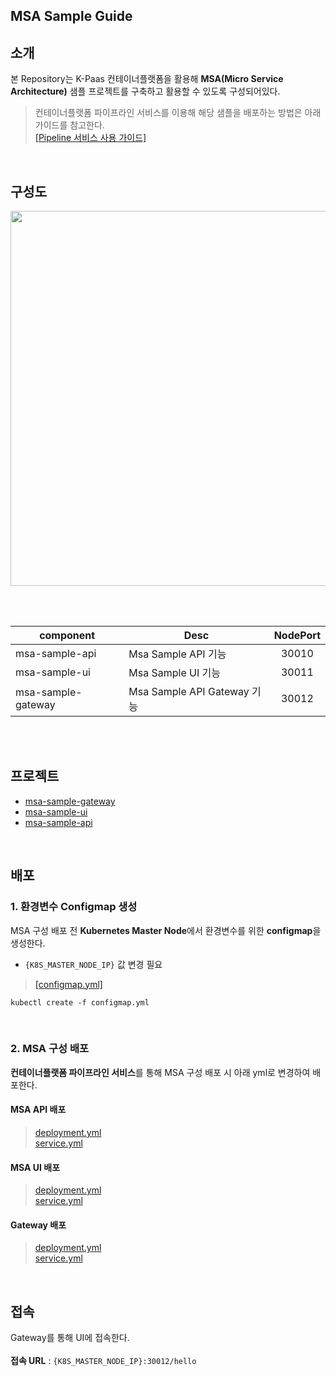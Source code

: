 ## MSA Sample Guide
## 소개
본 Repository는 K-Paas 컨테이너플랫폼을 활용해 **MSA(Micro Service Architecture)** 샘플 프로젝트를 구축하고 활용할 수 있도록 구성되어있다.
> 컨테이너플랫폼 파이프라인 서비스를 이용해 해당 샘플을 배포하는 방법은 아래 가이드를 참고한다.  
[[Pipeline 서비스 사용 가이드]](https://github.com/K-PaaS/container-platform/blob/master/use-guide/pipeline/cp-pipeline-use-guide.md)


<br>

## 구성도
<kbd>
  <img src="https://github.com/K-PaaS/msa-sample-gateway/assets/67575226/d00a1598-3358-4cca-bd42-ce56e15c873a" width="600px">
</kbd>

<br><br>

|component|Desc| NodePort |
|---|---|:--------:|
|msa-sample-api|Msa Sample API 기능 |  30010   |
|msa-sample-ui|Msa Sample UI 기능 |  30011   |
|msa-sample-gateway|Msa Sample API Gateway 기능 |  30012   |

<br> 
<br> 


## 프로젝트
- [msa-sample-gateway](https://github.com/K-PaaS/msa-sample-gateway)
- [msa-sample-ui](https://github.com/K-PaaS/msa-sample-ui)
- [msa-sample-api](https://github.com/K-PaaS/msa-sample-api)

<br>

## 배포
### 1. 환경변수 Configmap 생성
MSA 구성 배포 전 **Kubernetes Master Node**에서 환경변수를 위한 **configmap**을 생성한다.

- `{K8S_MASTER_NODE_IP}` 값 변경 필요
> [[configmap.yml]](resource/configmap.yml)
>

```
kubectl create -f configmap.yml
``` 

<br>

### 2. MSA 구성 배포
**컨테이너플랫폼 파이프라인 서비스**를 통해 MSA 구성 배포 시 아래 yml로 변경하여 배포한다.
#### MSA API 배포
> [deployment.yml](api/deployment.yml) <br>
> [service.yml](api/service.yml)


#### MSA UI 배포
> [deployment.yml](ui/deployment.yml) <br>
> [service.yml](ui/service.yml)

#### Gateway 배포
> [deployment.yml](gateway/deployment.yml) <br>
> [service.yml](gateway/service.yml)

<br>

## 접속
Gateway를 통해 UI에 접속한다. <br><br>
**접속 URL** : `{K8S_MASTER_NODE_IP}:30012/hello` 